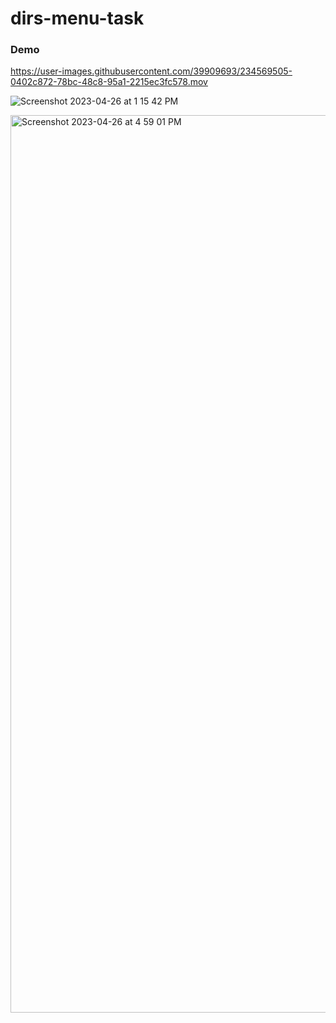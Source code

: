 # dirs-menu-task

### Demo

https://user-images.githubusercontent.com/39909693/234569505-0402c872-78bc-48c8-95a1-2215ec3fc578.mov

![Screenshot 2023-04-26 at 1 15 42 PM](https://user-images.githubusercontent.com/39909693/234569425-536ad9a3-6eec-4e3d-9c2a-0dfaff6bc944.png)

<img width="1436" alt="Screenshot 2023-04-26 at 4 59 01 PM" src="https://user-images.githubusercontent.com/39909693/234569544-5b59cf38-84d6-41fb-836d-263e038ed7e7.png">
